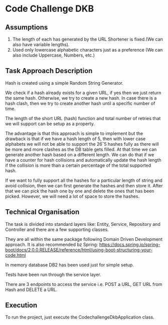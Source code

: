 # Code Challenge DKB

## Assumptions
1. The length of each has generated by the URL Shortener is fixed.(We can also have variable lengths).
2. Used only lowercase alphabetic characters just as a preference (We can also include Uppercase, Numbers, etc.)

## Task Approach Description 
Hash is created using a simple Random String Generator.

We check if a hash already exists for a given URL, if yes then we just return the same hash. Otherwise, we try to create a new hash. In case there is a hash clash, then we try to create another hash until a specific number of time.

The length of the short URL (hash) function and total number of retries that we will support can be setup as a property.

The advantage is that this approach is simple to implement but the drawback is that if we have a hash length of 5, then with lower case alphabets we will not be able to support the  26ˆ5 hashes fully as there will be more and more clashes as the DB table gets filled. At that time we can generate another hash based on a different length. We can do that if we have a counter for hash collisions and automatically update the hash length if the collision is more than a certain percentage of the total supported hash.

If we want to fully support all the hashes for a particular length of string and avoid collision, then we can first generate the hashes and then store it. After that we can pick the hash one by one and delete the ones that has been picked. However, we will need a lot of space to store the hashes.

## Technical Organisation

The task is divided into standard layers like: Entity, Service, Repository and Controller and there are a few supporting classes.

They are all within the same package following Domain Driven Development approach. It is also recommended bz Spring: https://docs.spring.io/spring-boot/docs/2.0.0.RELEASE/reference/html/using-boot-structuring-your-code.html

In memory database DB2 has been used just for simple setup. 

Tests have been run through the service layer.

There are 3 endpoints to access the service i.e. POST a URL, GET URL from Hash and DELETE a URL.

## Execution

To run the project, just execute the CodechallengeDkbApplication class.
